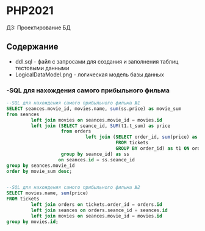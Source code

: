 # PHP2021

ДЗ: Проектирование БД

## Содержание

+ ddl.sql - файл c запросами для создания и заполнения таблиц тестовыми данными
+ LogicalDataModel.png - логическая модель базы данных

[comment]: <> (+ sql_request.sql - SQL для нахождения самого прибыльного фильма)

### -SQL для нахождения самого прибыльного фильма

```sql
--SQL для нахождения самого прибыльного фильма №1
SELECT seances.movie_id, movies.name, sum(ss.price) as movie_sum
from seances
         left join movies on seances.movie_id = movies.id
         left join (SELECT seance_id, SUM(t1.t_sum) as price
                    from orders
                             left join (SELECT order_id, sum(price) as t_sum
                                        FROM tickets
                                        GROUP BY order_id) as t1 ON orders.id = t1.order_id
                    group by seance_id) as ss
                   on seances.id = ss.seance_id
group by seances.movie_id
order by movie_sum desc;


--SQL для нахождения самого прибыльного фильма №2
SELECT movies.name, sum(price)
FROM tickets
         left join orders on tickets.order_id = orders.id
         left join seances on orders.seance_id = seances.id
         left join movies on seances.movie_id = movies.id
group by movies.id;
```